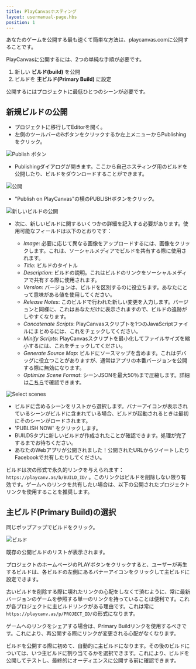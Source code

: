 ```yaml
---
title: PlayCanvasホスティング
layout: usermanual-page.hbs
position: 1
---
```


あなたのゲームを公開する最も速くて簡単な方法は、playcanvas.comに公開することです。

PlayCanvasに公開するには、2つの単純な手順が必要です。

1. 新しい **ビルド(build)** を公開
2. ビルドを **主ビルド(Primary Build)** に設定

公開するにはプロジェクトに最低ひとつのシーンが必要です。

## 新規ビルドの公開

* プロジェクトに移行してEditorを開く。
* 左側のツールバーの<span class="pc-icon">&#57911;</span>ボタンをクリックするか左上メニューからPublishingをクリック。

![Publish ボタン][1]

* Publishingダイアログが開きます。ここから自己ホスティング用のビルドを公開したり、ビルドをダウンロードすることができます。

![公開][2]

* "Publish on PlayCanvas"の横のPUBLISHボタンをクリック。

![新しいビルドの公開][3]

* 次に、新しいビルドに関するいくつかの詳細を記入する必要があります。使用可能なフィールドは以下のとおりです：

  * *Image*: 必要に応じて異なる画像をアップロードするには、画像をクリックします。これは、ソーシャルメディアでビルドを共有する際に使用されます。
  * *Title*: ビルドのタイトル
  * *Description*: ビルドの説明。これはビルドのリンクをソーシャルメディアで共有する際に使用されます。
  * *Version*: バージョンは、ビルドを区別するのに役立ちます。あなたにとって意味がある値を使用してください。
  * *Release Notes*: このビルドで行われた新しい変更を入力します。バージョンと同様に、これはあなただけに表示されますので、ビルドの追跡がしやすくなります。
  * *Concatenate Scripts*: PlayCanvasスクリプトを1つのJavaScriptファイルにまとめるには、これをチェックしてください。
  * *Minify Scripts*: PlayCanvasスクリプトを最小化してファイルサイズを縮小するには、これをチェックしてください。
  * *Generate Source Map*: ビルドにソースマップを含めます。これはデバッグに役立つことがありますが、通常はアプリの本番バージョンを公開する際に無効になります。
  * *Optimize Scene Format*: シーンJSONを最大50％まで圧縮します。詳細は[こちら][6]で確認できます。

![Select scenes][4]

* ビルドに含めるシーンをリストから選択します。バナーアイコンが表示されているシーンがビルドに含まれている場合、ビルドが起動されるときは最初にそのシーンがロードされます。
* 'PUBLISH NOW' をクリックします。
* BUILDSタブに新しいビルドが作成されたことが確認できます。処理が完了するまでお待ちください。
* あなたのWebアプリが公開されました！公開されたURLからツイートしたりFacebookで共有したりしてください。

ビルドは次の形式で永久的リンクを与えられます： `https://playcanv.as/b/BUILD_ID/` 。このリンクはビルドを削除しない限り有効です。ゲームへのリンクを共有したい場合は、以下の公開されたプロジェクトリンクを使用することを推奨します。

## 主ビルド(Primary Build)の選択

同じポップアップでビルドをクリック。

![ビルド][5]

既存の公開ビルドのリストが表示されます。

プロジェクトのホームページのPLAYボタンをクリックすると、ユーザーが再生するビルドは、各ビルドの左側にあるバナーアイコンをクリックして主ビルドに設定できます。

古いビルドを削除する際に壊れたリンクの心配をしなくて済むように、常に最新バージョンのゲームを参照する単一のリンクを持っていることは便利です。これが各プロジェクトに主ビルドリンクがある理由です。これは常に`https://playcanv.as/p/PROJECT_ID/`の形式になります。

<div class="alert alert-info">
ゲームへのリンクをシェアする場合は、Primary Buildリンクを使用するべきです。これにより、再公開する際にリンクが変更される心配がなくなります。
</div>

ビルドを公開する際に初めて、自動的に主ビルドになります。その後のビルドについては、いつ主ビルドに割り当てるかを選択できます。これにより、ビルドを公開してテストし、最終的にオーディエンスに公開する前に確認できます。

[1]: /images/user-manual/publishing/toolbar-publish.png
[2]: /images/user-manual/publishing/dialog-publish.png
[3]: /images/user-manual/publishing/dialog-publish-build.png
[4]: /images/user-manual/publishing/dialog-publish-build-scenes.png
[5]: /images/user-manual/publishing/dialog-builds.png
[6]: /user-manual/optimization/optimizing-scene-format
